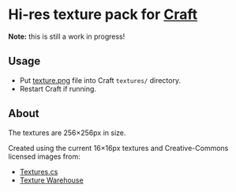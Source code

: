 # Hi-res texture pack for [Craft](https://github.com/fogleman/craft)

**Note:** this is still a work in progress!

## Usage

- Put [texture.png](https://raw.github.com/emilis/Craft-textures/master/texture.png) file into Craft `textures/` directory.
- Restart Craft if running.

## About

The textures are 256×256px in size.

Created using the current 16×16px textures and Creative-Commons licensed images from:

- [Textures.cs](http://textures.cc/)
- [Texture Warehouse](http://www.texturewarehouse.com/)

